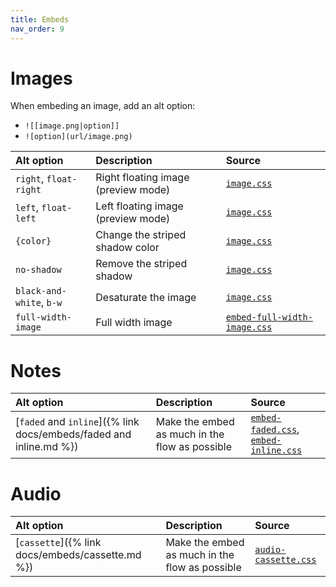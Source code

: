 ```yaml
---
title: Embeds
nav_order: 9
---
```


# Images

When embeding an image, add an alt option:
- `![[image.png|option]]`
- `![option](url/image.png)`


| Alt option               | Description                         | Source |
|:-------------------------|:------------------------------------|:-------|
| `right`, `float-right`   | Right floating image (preview mode) | [`image.css`](https://github.com/ElsaTam/obsidian-fancy-a-story/blob/main/snippets/editor/image.css) |
| `left`, `float-left`     | Left floating image (preview mode)  | [`image.css`](https://github.com/ElsaTam/obsidian-fancy-a-story/blob/main/snippets/editor/image.css) |
| `{color}`                | Change the striped shadow color     | [`image.css`](https://github.com/ElsaTam/obsidian-fancy-a-story/blob/main/snippets/editor/image.css) |
| `no-shadow`              | Remove the striped shadow           | [`image.css`](https://github.com/ElsaTam/obsidian-fancy-a-story/blob/main/snippets/editor/image.css) |
| `black-and-white`, `b-w` | Desaturate the image                | [`image.css`](https://github.com/ElsaTam/obsidian-fancy-a-story/blob/main/snippets/editor/image.css) |
| `full-width-image`       | Full width image                    | [`embed-full-width-image.css`](https://github.com/ElsaTam/obsidian-fancy-a-story/blob/main/snippets/editor/embeds/embed-full-width-image.css) |


# Notes

| Alt option | Description | Source |
|:-----------|:------------|:-------|
| [`faded` and `inline`]({% link docs/embeds/faded and inline.md %}) | Make the embed as much in the flow as possible | [`embed-faded.css`](https://github.com/ElsaTam/obsidian-fancy-a-story/blob/main/snippets/editor/embeds/embed-faded.css), [`embed-inline.css`](https://github.com/ElsaTam/obsidian-fancy-a-story/blob/main/snippets/editor/embeds/embed-inline.css) |


# Audio

| Alt option | Description | Source |
|:-----------|:------------|:-------|
| [`cassette`]({% link docs/embeds/cassette.md %}) | Make the embed as much in the flow as possible | [`audio-cassette.css`](https://github.com/ElsaTam/obsidian-fancy-a-story/blob/main/snippets/editor/embeds/audio-cassette.css) |

